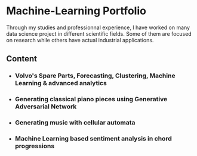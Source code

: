 # Machine-Learning Portfolio

Through my studies and professionnal experience, I have worked on many data science project in different scientific fields. Some of them are focused on research while others have actual industrial applications.

## Content
 - ### Volvo's Spare Parts, Forecasting, Clustering, Machine Learning & advanced analytics
 - ### Generating classical piano pieces using Generative Adversarial Network
 - ### Generating music with cellular automata
 - ### Machine Learning based sentiment analysis in chord progressions


